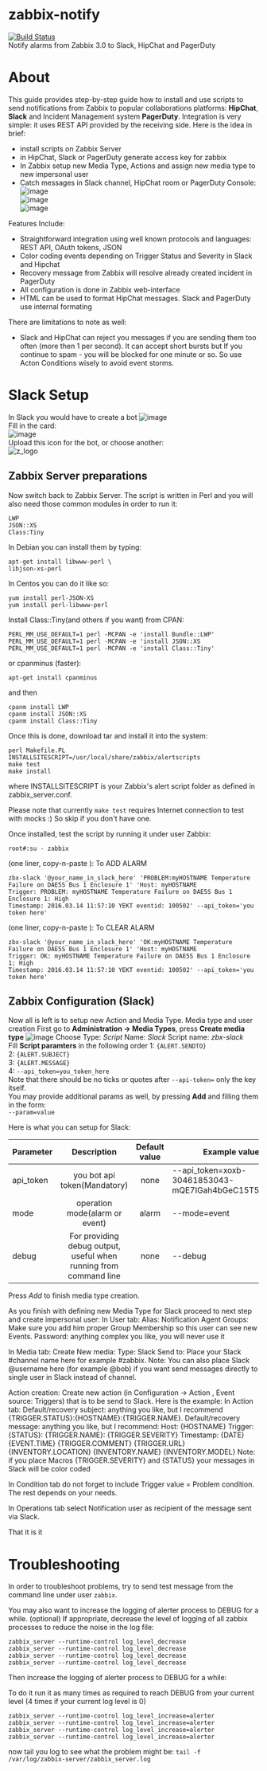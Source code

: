 # zabbix-notify
[![Build Status](https://travis-ci.org/v-zhuravlev/zabbix-notify.svg?branch=master)](https://travis-ci.org/v-zhuravlev/zabbix-notify)  
Notify alarms from Zabbix 3.0 to Slack, HipChat and PagerDuty  

# About
This guide provides step-by-step guide how to install and use scripts to send notifications from Zabbix to popular collaborations platforms: **HipChat**, **Slack** and Incident Management system **PagerDuty**. Integration is very simple: it uses REST API provided by the receiving side. 
Here is the idea in brief:
-	install scripts on Zabbix Server
-	in HipChat, Slack or PagerDuty generate access key for zabbix
-	In Zabbix setup new Media Type, Actions and assign new media type to new impersonal user
-	Catch messages in Slack channel, HipChat room or PagerDuty Console:
![image](https://cloud.githubusercontent.com/assets/14870891/14309222/bc9f510e-fbe3-11e5-94ff-66a313b00874.png)  
![image](https://cloud.githubusercontent.com/assets/14870891/14309233/c7aba6ba-fbe3-11e5-80a2-f42bc1abbb76.png)  
![image](https://cloud.githubusercontent.com/assets/14870891/14309241/d13943e0-fbe3-11e5-8242-3292dd8a91d5.png)  
 
 

 
Features Include:
-	Straightforward integration using well known protocols and languages: REST API, OAuth tokens, JSON
-	Color coding events depending on Trigger Status and Severity in Slack and Hipchat
-	Recovery message from Zabbix will resolve already created incident in PagerDuty
-	All configuration is done in Zabbix web-interface
-	HTML can be used to format HipChat messages. Slack and PagerDuty use internal formating

There are limitations to note as well:
-	Slack and HipChat can reject you messages if you are sending them too often (more then 1 per second). It can accept short bursts but If you continue to spam - you will be blocked for one minute or so. So use Acton Conditions wisely to avoid event storms.


# Slack Setup  
In Slack  you would have to create a bot
![image](https://cloud.githubusercontent.com/assets/14870891/14309257/e962e660-fbe3-11e5-8ef1-6158342cdac9.png)  
Fill in the card:  
![image](https://cloud.githubusercontent.com/assets/14870891/14309488/6f80241e-fbe5-11e5-82c2-2c4fdf18eae1.png)  
Upload this icon for the bot, or choose another:  
![z_logo](https://cloud.githubusercontent.com/assets/14870891/14309527/bbcf9c00-fbe5-11e5-9849-d7bc1aae374f.png)  


## Zabbix Server preparations  
Now switch back to Zabbix Server. 
The script is written in Perl and you will also need those common modules in order to run it:
```
LWP
JSON::XS
Class:Tiny
```
In Debian you can install them by typing:
```
apt-get install libwww-perl \
libjson-xs-perl
```
In Centos  you can do it like so:
```
yum install perl-JSON-XS
yum install perl-libwww-perl
```
Install Class::Tiny(and others if you want) from CPAN:
```
PERL_MM_USE_DEFAULT=1 perl -MCPAN -e 'install Bundle::LWP'
PERL_MM_USE_DEFAULT=1 perl -MCPAN -e 'install JSON::XS
PERL_MM_USE_DEFAULT=1 perl -MCPAN -e 'install Class::Tiny'
```
or cpanminus (faster):
```
apt-get install cpanminus
```
and then
```
cpanm install LWP
cpanm install JSON::XS
cpanm install Class::Tiny
```
Once this is done, download tar and install it into the system:  
```
perl Makefile.PL INSTALLSITESCRIPT=/usr/local/share/zabbix/alertscripts
make test
make install
```
where INSTALLSITESCRIPT is your Zabbix's  alert script folder as defined in zabbix_server.conf.  

Please note that currently `make test` requires Internet connection to test with mocks :) So skip if you don't have one.

Once installed, test the script by running it under user Zabbix:
```
root#:su - zabbix
```
(one liner, copy-n-paste ): To ADD ALARM
```
zbx-slack '@your_name_in_slack_here' 'PROBLEM:myHOSTNAME Temperature Failure on DAE5S Bus 1 Enclosure 1' 'Host: myHOSTNAME
Trigger: PROBLEM: myHOSTNAME Temperature Failure on DAE5S Bus 1 Enclosure 1: High
Timestamp: 2016.03.14 11:57:10 YEKT eventid: 100502' --api_token='you token here'
```
(one liner, copy-n-paste ): To CLEAR ALARM
```
zbx-slack '@your_name_in_slack_here' 'OK:myHOSTNAME Temperature Failure on DAE5S Bus 1 Enclosure 1' 'Host: myHOSTNAME
Trigger: OK: myHOSTNAME Temperature Failure on DAE5S Bus 1 Enclosure 1: High
Timestamp: 2016.03.14 11:57:10 YEKT eventid: 100502' --api_token='you token here'
```

## Zabbix Configuration (Slack)
Now all is left is to setup new Action and Media Type.
Media type and user creation
First go to **Administration -> Media Types**, press **Create media type**
![image](https://cloud.githubusercontent.com/assets/14870891/14310249/9eb38baa-fbe9-11e5-8f1c-f0d83125555a.png)
Choose Type: *Script* 
Name: *Slack* 
Script name: *zbx-slack*  
Fill **Script paramters** in the following order
1: `{ALERT.SENDTO}`  
2: `{ALERT.SUBJECT}`  
3: `{ALERT.MESSAGE}`  
4: `--api_token=you_token_here`  
Note that there should be no ticks or quotes after `--api-token=` only the key itself.  
You may provide additional params as well, by pressing **Add** and filling them in the form:  
`--param=value`  

Here is what you can setup for Slack:

| Parameter        | Description                      | Default value  | Example value                           |  
| ---------------- |:---------------------:|:--------------:|-----------------------------------------|  
| api_token        |  you bot api token(Mandatory)    | none           |--api_token=xoxb-30461853043-mQE7IGah4bGeC15T5gua4IzK|  
| mode        |  operation mode(alarm or event)   | alarm           |--mode=event|  
| debug        |  For providing debug output, useful when running from command line   |   none         |--debug|  

Press *Add* to finish media type creation.  


As you finish with defining new Media Type for Slack proceed to next step and create impersonal user:
In User tab:
Alias: Notification Agent
Groups: Make sure you add him proper Group Membership so this user can see new Events.
Password: anything complex you like, you will never use it
 
In Media tab:
Create New media:
Type: Slack
Send to: Place your Slack #channel name here for example #zabbix. 
Note: You can also place Slack @username here  (for example @bob) if you want send messages directly to single user  in Slack instead of channel.
 

 
Action creation:
Create new action (in Configuration -> Action , Event source: Triggers) that is to be send to Slack. Here is the example:
In Action tab:
Default/recovery subject: anything you like, but I recommend {TRIGGER.STATUS}:{HOSTNAME}:{TRIGGER.NAME}. 
Default/recovery message: 
anything you like, but I recommend:
Host: {HOSTNAME}
Trigger: {STATUS}: {TRIGGER.NAME}: {TRIGGER.SEVERITY}
Timestamp: {DATE} {EVENT.TIME}
{TRIGGER.COMMENT}
{TRIGGER.URL}
{INVENTORY.LOCATION}
{INVENTORY.NAME}
{INVENTORY.MODEL}
Note:  if you place Macros {TRIGGER.SEVERITY} and {STATUS} your messages in Slack will be color coded 
 
In Condition tab do not forget to include Trigger value = Problem condition. The rest depends on your needs.
 


 In Operations tab select Notification user as recipient of the message sent via Slack.
 


That it is it

# Troubleshooting
In order to troubleshoot problems, try to send test message from the command line under user `zabbix`.  

You may also want to increase the logging of alerter process to DEBUG for a while. 
(optional) If appropriate, decrease the level of logging of all zabbix processes to reduce the noise in the log file:  
```
zabbix_server --runtime-control log_level_decrease
zabbix_server --runtime-control log_level_decrease
zabbix_server --runtime-control log_level_decrease
zabbix_server --runtime-control log_level_decrease
```

Then increase the logging of alerter process to DEBUG for a while: 

To do it run it as many times as required to reach DEBUG from your current level (4 times if your current log level is 0)
```
zabbix_server --runtime-control log_level_increase=alerter  
zabbix_server --runtime-control log_level_increase=alerter  
zabbix_server --runtime-control log_level_increase=alerter  
zabbix_server --runtime-control log_level_increase=alerter  
```
now tail you log to see what the problem might be:
`tail -f /var/log/zabbix-server/zabbix_server.log`  
